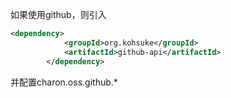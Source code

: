 如果使用github，则引入
```xml
<dependency>
            <groupId>org.kohsuke</groupId>
            <artifactId>github-api</artifactId>
        </dependency>
```
并配置charon.oss.github.*
